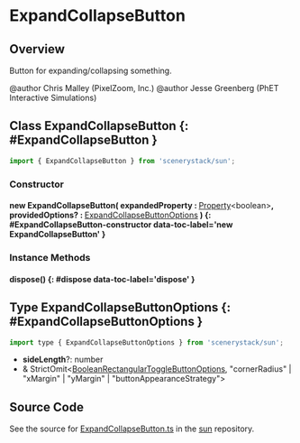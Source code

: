 # ExpandCollapseButton

## Overview

Button for expanding/collapsing something.

@author Chris Malley (PixelZoom, Inc.)
@author Jesse Greenberg (PhET Interactive Simulations)

## Class ExpandCollapseButton {: #ExpandCollapseButton }


```js
import { ExpandCollapseButton } from 'scenerystack/sun';
```
### Constructor

#### new ExpandCollapseButton( expandedProperty : <span style="font-weight: 400;">[Property](../axon/Property.md)&lt;<span style="color: hsla(calc(var(--md-hue) + 180deg),80%,40%,1);">boolean</span>&gt;</span>, providedOptions? : <span style="font-weight: 400;">[ExpandCollapseButtonOptions](../sun/ExpandCollapseButton.md#ExpandCollapseButtonOptions)</span> ) {: #ExpandCollapseButton-constructor data-toc-label='new ExpandCollapseButton' }

### Instance Methods

#### dispose() {: #dispose data-toc-label='dispose' }



## Type ExpandCollapseButtonOptions {: #ExpandCollapseButtonOptions }


```js
import type { ExpandCollapseButtonOptions } from 'scenerystack/sun';
```


- **sideLength**?: <span style="color: hsla(calc(var(--md-hue) + 180deg),80%,40%,1);">number</span>
- &amp; StrictOmit&lt;[BooleanRectangularToggleButtonOptions](../sun/BooleanRectangularToggleButton.md#BooleanRectangularToggleButtonOptions), "cornerRadius" | "xMargin" | "yMargin" | "buttonAppearanceStrategy"&gt;




## Source Code

See the source for [ExpandCollapseButton.ts](https://github.com/phetsims/sun/blob/main/js/ExpandCollapseButton.ts) in the [sun](https://github.com/phetsims/sun) repository.
